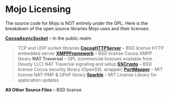 # Mojo Licensing #

The source code for Mojo is NOT entirely under the GPL.  Here is the breakdown of the open source libraries Mojo uses and their licenses:

**[CocoaAsyncSocket](http://code.google.com/p/cocoaasyncsocket/)** – In the public realm
> TCP and UDP socket libraries
**[CocoaHTTPServer](http://code.google.com/p/cocoahttpserver/)** – BSD license
> HTTP embedded server
**[XMPPFramework](http://code.google.com/p/xmppframework/)** – BSD license
> Cocoa XMPP library
**NAT Traversal** – GPL (commercial licenses available from Deusty LLC)
> NAT Traversal signaling and setup
**[SSCrypto](http://septicus.com/products/opensource/)** – BSD license
> Cocoa security library (OpenSSL wrapper)
**[PortMapper](http://code.google.com/p/tcmportmapper/)** – MIT license
> NAT-PMP & UPnP library
**[Sparkle](http://sparkle.andymatuschak.org/)** – MIT License
> Library for application updates

**All Other Source Files** – BSD license